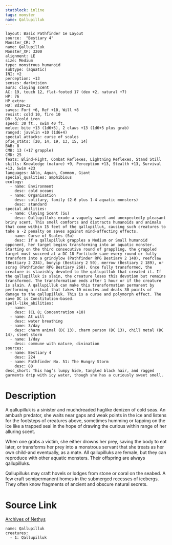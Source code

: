 ```yaml
---
statblock: inline
tags: monster
name: Qallupilluk
---
```

```statblock
layout: Basic Pathfinder 1e Layout
source:  "Bestiary 4"
Monster_CR: 7
name: Qallupilluk
Monster_XP: 3200
alignment: LE
size: Medium
type: monstrous humanoid
subtype: (aquatic)
INI: +2
perception: +13
senses: darkvision
aura: cloying scent
AC: 19, touch 12, flat-footed 17 (dex +2, natural +7)
HP: 76
HP_extra: 
HD: 8d10+32
saves: Fort +6, Ref +10, Will +8
resist: cold 10, fire 10
DR: 5/cold iron
speed: 30 ft., swim 40 ft.
melee: bite +13 (1d6+5), 2 claws +13 (1d6+5 plus grab)
ranged: javelin +10 (1d6+4)
special_attacks: curse of scales
pf1e_stats: [20, 14, 19, 13, 15, 14]
BAB: 8
CMB: 13 (+17 grapple)
CMD: 25
feats: Blind-Fight, Combat Reflexes, Lightning Reflexes, Stand Still
skills: Knowledge (nature) +9, Perception +13, Stealth +13, Survival +13, Swim +23
languages: Aklo, Aquan, Common, Giant
special_qualities: amphibious
ecology:
  - name: Environment
    desc: cold oceans
  - name: Organisation
    desc: solitary, family (2-6 plus 1-4 aquatic monsters)
    desc: standard
special_abilities:
  - name: Cloying Scent (Su)
    desc: Qallupilluks exude a vaguely sweet and unexpectedly pleasant briny scent. This smell comforts and distracts humanoids and animals that come within 15 feet of the qallupilluk, causing such creatures to take a -2 penalty on saves against mind-affecting effects.
  - name: Curse of Scales (Su)
    desc: If a qallupilluk grapples a Medium or Small humanoid opponent, her target begins transforming into an aquatic monster. Starting on the third consecutive round of grappling, the grappled target must succeed at a DC 18 Fortitude save every round or fully transform into a grindylow (Pathfinder RPG Bestiary 2 148), reefclaw (Bestiary 2 234), bunyip (Bestiary 2 50), merrow (Bestiary 2 189), or scrag (Pathfinder RPG Bestiary 268). Once fully transformed, the creature is slavishly devoted to the qallupilluk that created it. If the qallupilluk is slain, the creature loses this devotion but remains transformed. The transformation ends after 1 hour or if the creature is slain. A qallupilluk can make this transformation permanent by performing a ritual that takes 10 minutes and deals 30 points of damage to the qallupilluk. This is a curse and polymorph effect. The save DC is Constitution-based.
spell-like_abilities:
  - name:
    desc: (CL 8; Concentration +10)
  - name: At will
    desc: water breathing
  - name: 3/day
    desc: charm animal (DC 13), charm person (DC 13), chill metal (DC 14), sleet storm
  - name: 1/day
    desc: commune with nature, divination
sources:
  - name: Bestiary 4
    desc: 224
  - name: Pathfinder No. 51: The Hungry Storm
    desc: 88
desc_short: This hag’s lumpy hide, tangled black hair, and ragged garments drip with icy water, though she has a curiously sweet smell.
```
# Description
A qallupilluk is a sinister and muchdreaded haglike denizen of cold seas. An ambush predator, she waits near gaps and weak points in the ice and listens for the footsteps of creatures above, sometimes humming or tapping on the ice like a trapped seal in the hope of drawing the curious within range of her alluring scent.

When one grabs a victim, she either drowns her prey, saving the body to eat later, or transforms her prey into a monstrous servant that she treats as her own child-and eventually, as a mate. All qallupilluks are female, but they can reproduce with other aquatic monsters. Their offspring are always qallupilluks.

Qallupilluks may craft hovels or lodges from stone or coral on the seabed. A few craft semipermanent homes in the submerged recesses of icebergs. They often know fragments of ancient and obscure natural secrets.
# Source Link
[Archives of Nethys](https://aonprd.com/MonsterDisplay.aspx?ItemName=Qallupilluk)
```encounter-table
name: Qallupilluk
creatures:
  - 1: Qallupilluk
```
